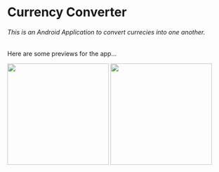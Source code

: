 # Currency Converter



###### This is an Android Application to convert currecies into one another.



Here are some previews for the app...



<img title="" src="file:///C:/Users/Atul%20Sharma/Downloads/CDN%20for%20GitHub/Screenshot_20210102-201216_Currency%20Converter.jpg" alt="" width="231"> <img title="" src="file:///C:/Users/Atul%20Sharma/Downloads/CDN%20for%20GitHub/Screenshot_20210102-201230_Currency%20Converter.jpg" alt="" width="231">
